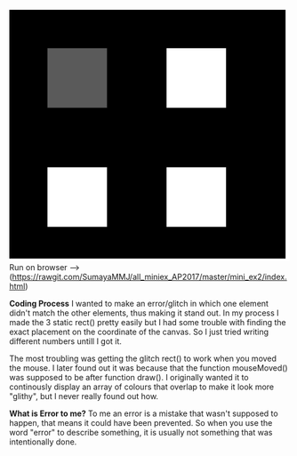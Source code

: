 ![ScreenShot](https://raw.githubusercontent.com/SumayaMMJ/all_miniex_AP2017/master/mini_ex2/SCREENSHOT.JPG)
Run on browser --> (https://rawgit.com/SumayaMMJ/all_miniex_AP2017/master/mini_ex2/index.html)

**Coding Process**
I wanted to make an error/glitch in which one element didn't match the other elements, thus making it stand out.
In my process I made the 3 static rect() pretty easily but I had some trouble with finding the exact placement on the coordinate of the canvas. So I just tried writing different numbers untill I got it.

The most troubling was getting the glitch rect() to work when you moved the mouse. I later found out it was because that the function mouseMoved() was supposed to be after function draw(). 
I originally wanted it to continously display an array of colours that overlap to make it look more "glithy", but I never really found out how. 

**What is Error to me?**
To me an error is a mistake that wasn't supposed to happen, that means it could have been prevented. 
So when you use the word "error" to describe something, it is usually not something that was intentionally done.
